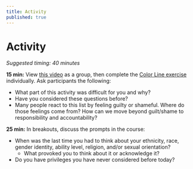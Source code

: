 ```yaml
---
title: Activity
published: true
---
```


# Activity
_Suggested timing: 40 minutes_

**15 min:** View [this video](https://www.youtube.com/watch?v=7kfi3NKlQaU) as a group, then complete the <a href="../files/Color-Line-Exercise.pdf">Color Line exercise</a> individually. Ask participants the following:
* What part of this activity was difficult for you and why? 
* Have you considered these questions before?
* Many people react to this list by feeling guilty or shameful. Where do those feelings come from? How can we move beyond guilt/shame to responsibility and accountability? 


**25 min:** In breakouts, discuss the prompts in the course: 
* When was the last time you had to think about your ethnicity, race, gender identity, ability level, religion, and/or sexual orientation?
  * What provoked you to think about it or acknowledge it?
* Do you have privileges you have never considered before today?
